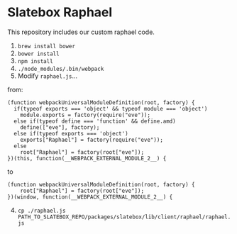 Slatebox Raphael
===============

This repository includes our custom raphael code.

1. `brew install bower`
2. `bower install`
3. `npm install`
4. `./node_modules/.bin/webpack`
5. Modify `raphael.js`...

from:

```
(function webpackUniversalModuleDefinition(root, factory) {
  if(typeof exports === 'object' && typeof module === 'object')
    module.exports = factory(require("eve"));
  else if(typeof define === 'function' && define.amd)
    define(["eve"], factory);
  else if(typeof exports === 'object')
    exports["Raphael"] = factory(require("eve"));
  else
    root["Raphael"] = factory(root["eve"]);
})(this, function(__WEBPACK_EXTERNAL_MODULE_2__) {
```

to

```
(function webpackUniversalModuleDefinition(root, factory) {
    root["Raphael"] = factory(root["eve"]);
})(window, function(__WEBPACK_EXTERNAL_MODULE_2__) {
```

4. `cp ./raphael.js PATH_TO_SLATEBOX_REPO/packages/slatebox/lib/client/raphael/raphael.js`